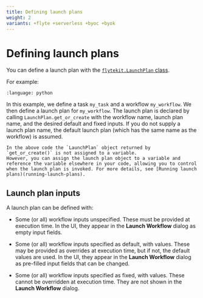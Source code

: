 ```yaml
---
title: Defining launch plans
weight: 2
variants: +flyte +serverless +byoc +byok
---
```


# Defining launch plans

You can define a launch plan with the [`flytekit.LaunchPlan` class](https://docs.flyte.org/en/latest/api/flytekit/generated/flytekit.LaunchPlan.html#flytekit.LaunchPlan).

For example:

```--literalinclude-- ../../../_static/includes/core-concepts/launch-plans/defining-launch-plans/example_1.py
:language: python
```

In this example, we define a task `my_task` and a workflow `my_workflow`.
We then define a launch plan for `my_workflow`.
The launch plan is declared by calling `LaunchPlan.get_or_create` with the workflow name, launch plan name, and the desired default and fixed inputs. If you do not supply a launch plan name, the default launch plan (which has the same name as the workflow) is assumed.

```--note--
In the above code the `LaunchPlan` object returned by `get_or_create()` is not assigned to a variable.
However, you can assign the launch plan object to a variable and reference the variable elsewhere in your code, allowing you to control when the launch plan is invoked. For more details, see [Running launch plans)(running-launch-plans).
```

## Launch plan inputs

A launch plan can be defined with:

* Some (or all) workflow inputs unspecified.
  These must be provided at execution time.
  In the UI, they appear in the **Launch Workflow** dialog as empty input fields.

* Some (or all) workflow inputs specified as default, with values.
  These may be provided as overrides at execution time, but if not, the default values are used.
  In the UI, they appear in the **Launch Workflow** dialog as pre-filled input fields that can be changed.

* Some (or all) workflow inputs specified as fixed, with values.
  These cannot be overridden at execution time.
  They are not shown in the **Launch Workflow** dialog.


